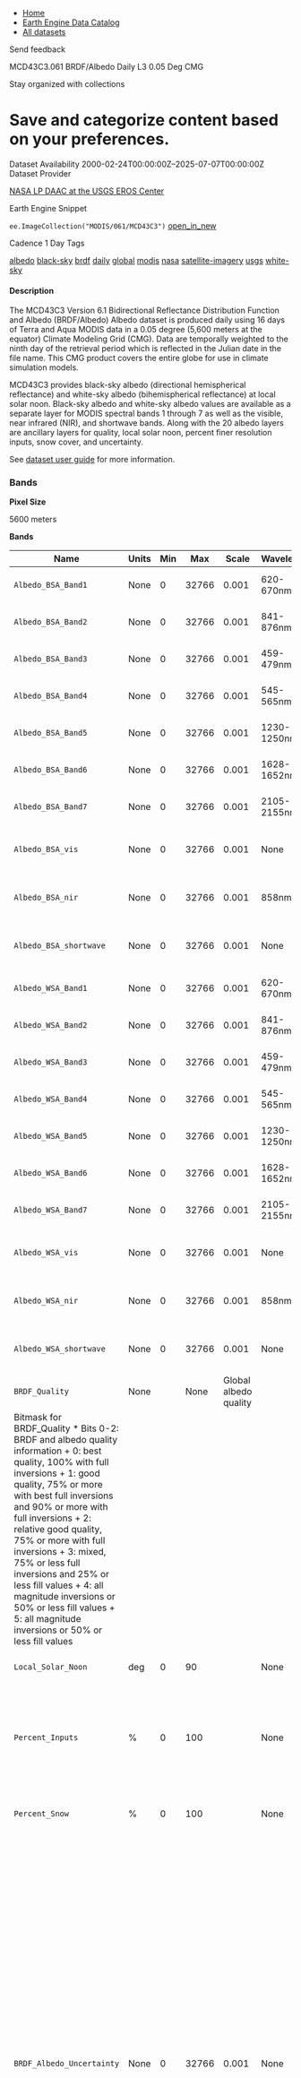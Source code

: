



* [Home](https://developers.google.com/)
* [Earth Engine Data Catalog](https://developers.google.com/earth-engine/datasets)
* [All datasets](https://developers.google.com/earth-engine/datasets/catalog)





 
 
 Send feedback
 
 

MCD43C3\.061 BRDF/Albedo Daily L3 0\.05 Deg CMG


 
 Stay organized with collections
 

 
 Save and categorize content based on your preferences.
=================================================================================================================================================








Dataset Availability
2000\-02\-24T00:00:00Z–2025\-07\-07T00:00:00Z
Dataset Provider


[NASA LP DAAC at the USGS EROS Center](https://doi.org/10.5067/MODIS/MCD43C3.061)



Earth Engine Snippet


`ee.ImageCollection("MODIS/061/MCD43C3")` 
[open\_in\_new](https://code.earthengine.google.com/?scriptPath=Examples:Datasets/MODIS/MODIS_061_MCD43C3)





Cadence
1 Day
Tags


[albedo](/earth-engine/datasets/tags/albedo)
[black\-sky](/earth-engine/datasets/tags/black-sky)
[brdf](/earth-engine/datasets/tags/brdf)
[daily](/earth-engine/datasets/tags/daily)
[global](/earth-engine/datasets/tags/global)
[modis](/earth-engine/datasets/tags/modis)
[nasa](/earth-engine/datasets/tags/nasa)
[satellite\-imagery](/earth-engine/datasets/tags/satellite-imagery)
[usgs](/earth-engine/datasets/tags/usgs)
[white\-sky](/earth-engine/datasets/tags/white-sky)








#### Description



The MCD43C3 Version 6\.1
Bidirectional Reflectance Distribution Function and Albedo (BRDF/Albedo) Albedo
dataset is produced daily using 16 days of Terra and Aqua MODIS data in a 0\.05
degree (5,600 meters at the equator) Climate Modeling Grid (CMG). Data are
temporally weighted to the ninth day of the retrieval period which is reflected
in the Julian date in the file name. This CMG product covers the entire globe
for use in climate simulation models.


MCD43C3 provides black\-sky albedo (directional hemispherical reflectance)
and white\-sky albedo (bihemispherical reflectance) at local solar noon.
Black\-sky albedo and white\-sky albedo values are available as a separate layer
for MODIS spectral bands 1 through 7 as well as the visible, near infrared
(NIR), and shortwave bands. Along with the 20 albedo layers are ancillary
layers for quality, local solar noon, percent finer resolution inputs, snow
cover, and uncertainty.


See
[dataset user guide](https://www.umb.edu/spectralmass/terra_aqua_modis/v006/mcd43c3)
for more information.





### Bands



**Pixel Size**
  
5600 meters



**Bands**




| Name | Units | Min | Max | Scale | Wavelength | Description |
| --- | --- | --- | --- | --- | --- | --- |
| `Albedo_BSA_Band1` | None | 0 | 32766 | 0\.001 | 620\-670nm | Black\-sky albedo for band 1 |
| `Albedo_BSA_Band2` | None | 0 | 32766 | 0\.001 | 841\-876nm | Black\-sky albedo for band 2 |
| `Albedo_BSA_Band3` | None | 0 | 32766 | 0\.001 | 459\-479nm | Black\-sky albedo for band 3 |
| `Albedo_BSA_Band4` | None | 0 | 32766 | 0\.001 | 545\-565nm | Black\-sky albedo for band 4 |
| `Albedo_BSA_Band5` | None | 0 | 32766 | 0\.001 | 1230\-1250nm | Black\-sky albedo for band 5 |
| `Albedo_BSA_Band6` | None | 0 | 32766 | 0\.001 | 1628\-1652nm | Black\-sky albedo for band 6 |
| `Albedo_BSA_Band7` | None | 0 | 32766 | 0\.001 | 2105\-2155nm | Black\-sky albedo for band 7 |
| `Albedo_BSA_vis` | None | 0 | 32766 | 0\.001 | None | Black\-sky albedo for visible brodband |
| `Albedo_BSA_nir` | None | 0 | 32766 | 0\.001 | 858nm | Black\-sky albedo for NIR broadband |
| `Albedo_BSA_shortwave` | None | 0 | 32766 | 0\.001 | None | Black\-sky albedo for shortwave broadband |
| `Albedo_WSA_Band1` | None | 0 | 32766 | 0\.001 | 620\-670nm | White\-sky albedo for band 1 |
| `Albedo_WSA_Band2` | None | 0 | 32766 | 0\.001 | 841\-876nm | White\-sky albedo for band 2 |
| `Albedo_WSA_Band3` | None | 0 | 32766 | 0\.001 | 459\-479nm | White\-sky albedo for band 3 |
| `Albedo_WSA_Band4` | None | 0 | 32766 | 0\.001 | 545\-565nm | White\-sky albedo for band 4 |
| `Albedo_WSA_Band5` | None | 0 | 32766 | 0\.001 | 1230\-1250nm | White\-sky albedo for band 5 |
| `Albedo_WSA_Band6` | None | 0 | 32766 | 0\.001 | 1628\-1652nm | White\-sky albedo for band 6 |
| `Albedo_WSA_Band7` | None | 0 | 32766 | 0\.001 | 2105\-2155nm | White\-sky albedo for band 7 |
| `Albedo_WSA_vis` | None | 0 | 32766 | 0\.001 | None | White\-sky albedo for visible broadband |
| `Albedo_WSA_nir` | None | 0 | 32766 | 0\.001 | 858nm | White\-sky albedo for NIR broadband |
| `Albedo_WSA_shortwave` | None | 0 | 32766 | 0\.001 | None | White\-sky albedo for shortwave broadband |
| `BRDF_Quality` | None |  | None | Global albedo quality |
| Bitmask for BRDF\_Quality * Bits 0\-2: BRDF and albedo quality information 	+ 0: best quality, 100% with full inversions 	+ 1: good quality, 75% or more with best full inversions and 90% or more 	with full inversions 	+ 2: relative good quality, 75% or more with full inversions 	+ 3: mixed, 75% or less full inversions and 25% or less fill values 	+ 4: all magnitude inversions or 50% or less fill values 	+ 5: all magnitude inversions or 50% or less fill values | | | | | | | | | | | | | | | | | | | | | | | | | | | | | | | | | | | | | | | | | | | | | | | | | | | | | | | | | | | | | | | | | | | | | | | | | | | | | | | | | | | | | | | | | | | | | | | | | | | |
| `Local_Solar_Noon` | deg | 0 | 90 |  | None | Local solar noon zenith angle |
| `Percent_Inputs` | % | 0 | 100 |  | None | Percent of the processed finer resolution data which contributed to this CMG pixel |
| `Percent_Snow` | % | 0 | 100 |  | None | Percent of underlying data flagged as snow |
| `BRDF_Albedo_Uncertainty` | None | 0 | 32766 | 0\.001 | None | BRDF inversion information. Weights of determination (WoD) of the white sky albedo (see Lucht, W., \& Lewis, P. (2000\). Theoretical noise sensitivity of BRDF and albedo retrieval from the EOS\-MODIS and MISR sensors with respect to angular sampling. International Journal of Remote Sensing, 21(1\), 81\-98\). WoDs give a measure of the uncertainty due to the angular sampling of the inputs available for each retrieval. |




### Terms of Use


**Terms of Use**


MODIS data and products acquired through the LP DAAC
have no restrictions on subsequent use, sale, or redistribution.




### Citations



Citations:
* Please visit [LP DAAC 'Citing Our Data' page](https://lpdaac.usgs.gov/citing_our_data)
for information on citing LP DAAC datasets.





### DOIs


* [https://doi.org/10\.5067/MODIS/MCD43C3\.061](https://doi.org/10.5067/MODIS/MCD43C3.061)




### Explore with Earth Engine


**Important:** 
 Earth Engine is a platform for petabyte\-scale scientific analysis and visualization of
 geospatial datasets, both for public benefit and for business and government users.
 Earth Engine is free to use for research, education, and nonprofit use. To get started, please
 [register for Earth Engine access.](https://console.cloud.google.com/earth-engine)



### Code Editor (JavaScript)



```
vardataset=ee.ImageCollection('MODIS/061/MCD43C3')
.filter(ee.Filter.date('2018-01-01','2018-05-01'));
varblackSkyAlbedo=dataset.select('Albedo_BSA_Band1');
varblackSkyAlbedoVis={
min:0.0,
max:400.0,
};
Map.setCenter(6.746,46.529,6);
Map.addLayer(blackSkyAlbedo,blackSkyAlbedoVis,'Black-Sky Albedo');
```



[Open in Code Editor](https://code.earthengine.google.com/?scriptPath=Examples:Datasets/MODIS/MODIS_061_MCD43C3)


[MCD43C3\.061 BRDF/Albedo Daily L3 0\.05 Deg CMG](/earth-engine/datasets/catalog/MODIS_061_MCD43C3)

The MCD43C3 Version 6\.1 Bidirectional Reflectance Distribution Function and Albedo (BRDF/Albedo) Albedo dataset is produced daily using 16 days of Terra and Aqua MODIS data in a 0\.05 degree (5,600 meters at the equator) Climate Modeling Grid (CMG). Data are temporally weighted to the ninth day of the retrieval period …

 MODIS/061/MCD43C3,
 albedo,black\-sky,brdf,daily,global,modis,nasa,satellite\-imagery,usgs,white\-sky

2000\-02\-24T00:00:00Z/2025\-07\-07T00:00:00Z



 \-90 \-180 90 180
 



Google Earth Engine
https://developers.google.com/earth\-engine/datasets

* [https://doi.org/10\.5067/MODIS/MCD43C3\.061](https://doi.org/https://doi.org/10.5067/MODIS/MCD43C3.061)
* [https://doi.org/10\.5067/MODIS/MCD43C3\.061](https://doi.org/https://developers.google.com/earth-engine/datasets/catalog/MODIS_061_MCD43C3)










